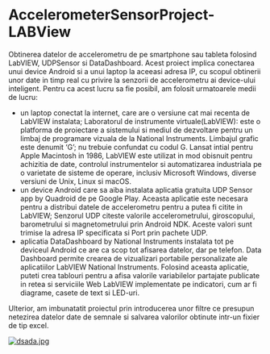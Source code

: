 # AccelerometerSensorProject-LABView

Obtinerea datelor de accelerometru de pe smartphone sau tableta folosind LabVIEW, UDPSensor si DataDashboard.
Acest proiect implica conectarea unui device Android si a unui laptop la aceeasi adresa IP, cu scopul obtinerii unor date in timp real cu privire la senzorii de accelerometru ai device-ului inteligent. Pentru ca acest lucru sa fie posibil, am folosit urmatoarele medii de lucru:
*	un laptop conectat la internet, care are o versiune cat mai recenta de LabVIEW instalata;
Laboratorul de instrumente virtuale(LabVIEW): este o platforma de proiectare a sistemului si mediul de dezvoltare pentru un limbaj de programare vizuala de la National Instruments.
Limbajul grafic este denumit ‘G’; nu trebuie confundat cu codul G. Lansat intial pentru Apple Macintosh in 1986, LabVIEW este utilizat in mod obisnuit pentru achizitia de date, controlul instrumentelor si automatizarea industriala pe o varietate de sisteme de operare, inclusiv Microsoft Windows, diverse versiuni de Unix, Linux si macOS.
*	un device Android care sa aiba instalata aplicatia gratuita UDP Sensor app by Quadroid de pe Google Play. Aceasta aplicatie este necesara pentru a distribui datele de accelerometru pentru a putea fi citite in LabVIEW;
Senzorul UDP citeste valorile accelerometrului, giroscopului, barometrului si magnetometrului prin Android NDK. Aceste valori sunt trimise la adresa IP specificata si Port prin pachete UDP.
*	aplicatia DataDashboard by National Instruments instalata tot pe deviceul Android ce are ca scop tot afisarea datelor, dar pe telefon.
Data Dashboard permite crearea de vizualizari portabile personalizate ale aplicatiilor LabVIEW National Instruments. Folosind aceasta aplicatie, puteti crea tablouri pentru a afisa valorile variabilelor partajate publicate in retea si serviciile Web LabVIEW implementate pe indicatori, cum ar fi diagrame, casete de text si LED-uri.

Ulterior, am imbunatatit proiectul prin introducerea unor filtre ce presupun netezirea datelor date de semnale si salvarea valorilor obtinute intr-un fixier de tip excel.

[![dsada.jpg](https://i.postimg.cc/zvk8TFPm/dsada.jpg)](https://postimg.cc/XBXRbdbx)
